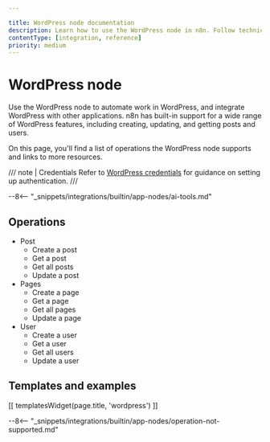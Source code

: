 ```yaml
---

title: WordPress node documentation
description: Learn how to use the WordPress node in n8n. Follow technical documentation to integrate WordPress node into your workflows.
contentType: [integration, reference]
priority: medium
---
```


# WordPress node

Use the WordPress node to automate work in WordPress, and integrate WordPress with other applications. n8n has built-in support for a wide range of WordPress features, including creating, updating, and getting posts and users.

On this page, you'll find a list of operations the WordPress node supports and links to more resources.

/// note | Credentials
Refer to [WordPress credentials](/integrations/builtin/credentials/wordpress.md) for guidance on setting up authentication. 
///

--8<-- "_snippets/integrations/builtin/app-nodes/ai-tools.md"

## Operations

* Post
    * Create a post
    * Get a post
    * Get all posts
    * Update a post
* Pages
    * Create a page
    * Get a page
    * Get all pages
    * Update a page
* User
    * Create a user
    * Get a user
    * Get all users
    * Update a user

## Templates and examples

<!-- see https://www.notion.so/n8n/Pull-in-templates-for-the-integrations-pages-37c716837b804d30a33b47475f6e3780 -->
[[ templatesWidget(page.title, 'wordpress') ]]

--8<-- "_snippets/integrations/builtin/app-nodes/operation-not-supported.md"

